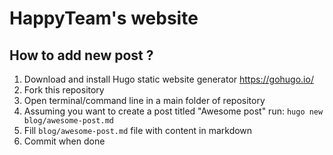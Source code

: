 # HappyTeam's website

## How to add new post ?
1. Download and install Hugo static website generator https://gohugo.io/
1. Fork this repository
1. Open terminal/command line in a main folder of repository
1. Assuming you want to create a post titled "Awesome post" run:
`hugo new blog/awesome-post.md`
1. Fill `blog/awesome-post.md` file with content in markdown
1. Commit when done

